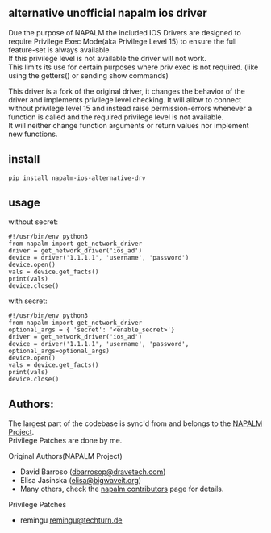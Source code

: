 ## alternative unofficial napalm ios driver

Due the purpose of NAPALM the included IOS Drivers are designed to require Privilege Exec Mode(aka Privilege Level 15) 
to ensure the full feature-set is always available.<br>
If this privilege level is not available the driver will not work.<br>
This limits its use for certain purposes where priv exec is not required. (like using the getters() or sending show commands)

This driver is a fork of the original driver, it changes the behavior of the driver and implements privilege level checking.
It will allow to connect without privilege level 15 and instead raise permission-errors whenever a function is called and the required privilege level is not available. <br>
It will neither change function arguments or return values nor implement new functions. 


## install
 
    pip install napalm-ios-alternative-drv
    
## usage 

   without secret: 
    
    #!/usr/bin/env python3
    from napalm import get_network_driver
    driver = get_network_driver('ios_ad')      
    device = driver('1.1.1.1', 'username', 'password')
    device.open()    
    vals = device.get_facts()   
    print(vals)    
    device.close()

   with secret: 
    
    #!/usr/bin/env python3
    from napalm import get_network_driver
    optional_args = { 'secret': '<enable_secret>'}
    driver = get_network_driver('ios_ad')      
    device = driver('1.1.1.1', 'username', 'password', optional_args=optional_args)
    device.open()    
    vals = device.get_facts()   
    print(vals)    
    device.close()
    

## Authors:

The largest part of the codebase is sync'd from and belongs to the [NAPALM Project](https://github.com/napalm-automation/napalm/).<br>
Privilege Patches are done by me.


Original Authors(NAPALM Project)
 * David Barroso ([dbarrosop@dravetech.com](mailto:dbarrosop@dravetech.com))
 * Elisa Jasinska ([elisa@bigwaveit.org](mailto:elisa@bigwaveit.org))
 * Many others, check the [napalm contributors](https://github.com/napalm-automation/napalm/graphs/contributors) page for details.

Privilege Patches
  * remingu <remingu@techturn.de>

